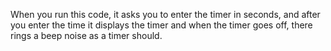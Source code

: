 When you run this code, it asks you to enter the timer in seconds, and after you enter the time it displays the timer and when the timer goes off, there rings a beep noise as a timer should.
